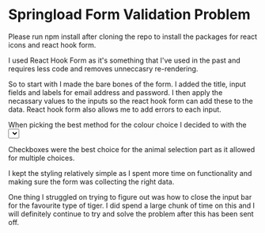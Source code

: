 # Springload Form Validation Problem

Please run npm install after cloning the repo to install the packages for react icons and react hook form.

I used React Hook Form as it's something that I've used in the past and requires less code and removes unneccasry re-rendering.

So to start with I made the bare bones of the form. I added the title, input fields and labels for email address and password. I then apply the necassary values to the inputs so the react hook form can add these to the data. React hook form also allows me to add errors to each input.

When picking the best method for the colour choice I decided to with the <select> attribute as it looked considerably neater than radio. The radio switches above the checkboxes looked quite messy and confusing.

Checkboxes were the best choice for the animal selection part as it allowed for multiple choices.

I kept the styling relatively simple as I spent more time on functionality and making sure the form was collecting the right data.

One thing I struggled on trying to figure out was how to close the input bar for the favourite type of tiger. I did spend a large chunk of time on this and I will definitely continue to try and solve the problem after this has been sent off.
